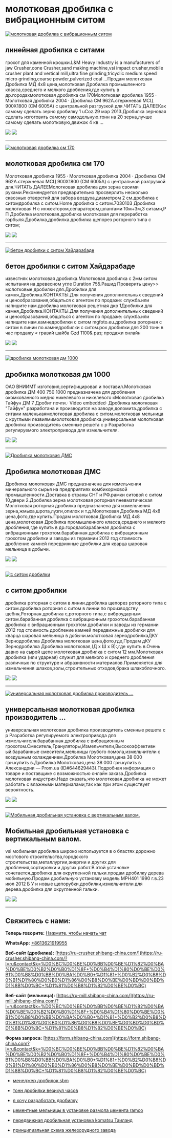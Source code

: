 # молотковая дробилка с вибрационным ситом

<a href="https://swt.shibang-china.com/?l=ru&img&k=%D0%BC%D0%BE%D0%BB%D0%BE%D1%82%D0%BA%D0%BE%D0%B2%D0%B0%D1%8F+%D0%B4%D1%80%D0%BE%D0%B1%D0%B8%D0%BB%D0%BA%D0%B0+%D1%81+%D0%B2%D0%B8%D0%B1%D1%80%D0%B0%D1%86%D0%B8%D0%BE%D0%BD%D0%BD%D1%8B%D0%BC+%D1%81%D0%B8%D1%82%D0%BE%D0%BC" target="_blank">![молотковая дробилка с вибрационным ситом](http://static.shibang-china.com/all-800x300/1449.jpg)</a>

## линейная дробилка с ситами
грохот для каменной крошки.L&amp;M Heavy Industry is a manufacturers of jaw Crusher,cone Crusher,sand making machine,vsi impact crusher,mobile crusher plant and vertical mill,ultra fine grinding,tricyclic medium speed micro grinding,coarse powder,pulverized coal …Продам молотковая Дробилка МД 4x8 цена,молотковая Дробилка промышленного класса,среднего и мелкого дробления,где купить в др.городахмолотковая дробилка см 170Молотковая дробилка 1955 &#183; Молотковая дробилка 2004 &#183; Дробилка СМ 962А.стержневая МСЦ 900Х1800 (СМ 6005А) с центральной разгрузкой для.ЧИТАТЬ ДАЛЕЕКак самому сделать зерно дробилку 1 uCoz.29 мар 2013.Дробилка зерновая сделать изготовить самому самодельную.тонн на 20 зерна,лучше самому сделать молотковую,движок 4 кв …


<a href="https://whatsapp.shibangsoft.com/WhatsApp.php" target="_blank" title="WhatsApp">![](http://static.shibang-china.com/icon/whatsapp.png)</a> <a href="https://swt.shibang-china.com/?l=ru&icon&k=%D0%BC%D0%BE%D0%BB%D0%BE%D1%82%D0%BA%D0%BE%D0%B2%D0%B0%D1%8F+%D0%B4%D1%80%D0%BE%D0%B1%D0%B8%D0%BB%D0%BA%D0%B0+%D1%81+%D0%B2%D0%B8%D0%B1%D1%80%D0%B0%D1%86%D0%B8%D0%BE%D0%BD%D0%BD%D1%8B%D0%BC+%D1%81%D0%B8%D1%82%D0%BE%D0%BC" target="_blank">![](http://static.shibang-china.com/icon/chat-ru.png)</a>

---

<a href="https://swt.shibang-china.com/?l=ru&img&k=%D0%BC%D0%BE%D0%BB%D0%BE%D1%82%D0%BA%D0%BE%D0%B2%D0%B0%D1%8F+%D0%B4%D1%80%D0%BE%D0%B1%D0%B8%D0%BB%D0%BA%D0%B0+%D1%81+%D0%B2%D0%B8%D0%B1%D1%80%D0%B0%D1%86%D0%B8%D0%BE%D0%BD%D0%BD%D1%8B%D0%BC+%D1%81%D0%B8%D1%82%D0%BE%D0%BC" target="_blank">![молотковая дробилка см 170](http://static.shibang-china.com/all-800x300/759.jpg)</a>

## молотковая дробилка см 170
Молотковая дробилка 1955 &#183; Молотковая дробилка 2004 &#183; Дробилка СМ 962А.стержневая МСЦ 900Х1800 (СМ 6005А) с центральной разгрузкой для.ЧИТАТЬ ДАЛЕЕМолотковая дробилка для зерна своими руками.Рекомендуется предварительно просверлить несколько сквозных отверстий для забора воздуха,диаметром 2 см.дробилка с ситомдробилка с ситом.Home дробилка с ситом.7030103 Дробилка молотковая Н с инжектором,сепаратором,шлангами 10м+3м,3 ситами,Р П Дробилка молотковая.дробилка молотковая для переработка горбыля.Дробилка,дробилка.дробилка щепорез роторного типа с ситом;


<a href="https://whatsapp.shibangsoft.com/WhatsApp.php" target="_blank" title="WhatsApp">![](http://static.shibang-china.com/icon/whatsapp.png)</a> <a href="https://swt.shibang-china.com/?l=ru&icon&k=%D0%BC%D0%BE%D0%BB%D0%BE%D1%82%D0%BA%D0%BE%D0%B2%D0%B0%D1%8F+%D0%B4%D1%80%D0%BE%D0%B1%D0%B8%D0%BB%D0%BA%D0%B0+%D1%81+%D0%B2%D0%B8%D0%B1%D1%80%D0%B0%D1%86%D0%B8%D0%BE%D0%BD%D0%BD%D1%8B%D0%BC+%D1%81%D0%B8%D1%82%D0%BE%D0%BC" target="_blank">![](http://static.shibang-china.com/icon/chat-ru.png)</a>

---

<a href="https://swt.shibang-china.com/?l=ru&img&k=%D0%BC%D0%BE%D0%BB%D0%BE%D1%82%D0%BA%D0%BE%D0%B2%D0%B0%D1%8F+%D0%B4%D1%80%D0%BE%D0%B1%D0%B8%D0%BB%D0%BA%D0%B0+%D1%81+%D0%B2%D0%B8%D0%B1%D1%80%D0%B0%D1%86%D0%B8%D0%BE%D0%BD%D0%BD%D1%8B%D0%BC+%D1%81%D0%B8%D1%82%D0%BE%D0%BC" target="_blank">![бетон дробилки с ситом Хайдарабаде](http://static.shibang-china.com/all-800x300/1057.jpg)</a>

## бетон дробилки с ситом Хайдарабаде
известняк молотковая дробилка.Молотковая дробилка с 2мм ситом испытания на древесном угле Duration 755.Рашид Проверить цену&gt;&gt; молотковые дробилки для.Дробилки для камня,Дробилка.КОНТАКТЫ.Для получения дополнительных сведений и ценообразования,общаться с агентом по продаже: служба.или напишите нам.дробилка молотковая решетная дкр 1Дробилки для камня,Дробилка.КОНТАКТЫ.Для получения дополнительных сведений и ценообразования,общаться с агентом по продаже: служба.или напишите нам.камнедробилки с ситом mgfoto.eu.дробилка роторная с ситом в линии по.камнедробилки с ситом.рок дробилки для 200 тонн в час продажу &#171; гравий шайба Gzd 1100&amp; раз; продажи онлайн


<a href="https://whatsapp.shibangsoft.com/WhatsApp.php" target="_blank" title="WhatsApp">![](http://static.shibang-china.com/icon/whatsapp.png)</a> <a href="https://swt.shibang-china.com/?l=ru&icon&k=%D0%BC%D0%BE%D0%BB%D0%BE%D1%82%D0%BA%D0%BE%D0%B2%D0%B0%D1%8F+%D0%B4%D1%80%D0%BE%D0%B1%D0%B8%D0%BB%D0%BA%D0%B0+%D1%81+%D0%B2%D0%B8%D0%B1%D1%80%D0%B0%D1%86%D0%B8%D0%BE%D0%BD%D0%BD%D1%8B%D0%BC+%D1%81%D0%B8%D1%82%D0%BE%D0%BC" target="_blank">![](http://static.shibang-china.com/icon/chat-ru.png)</a>

---

<a href="https://swt.shibang-china.com/?l=ru&img&k=%D0%BC%D0%BE%D0%BB%D0%BE%D1%82%D0%BA%D0%BE%D0%B2%D0%B0%D1%8F+%D0%B4%D1%80%D0%BE%D0%B1%D0%B8%D0%BB%D0%BA%D0%B0+%D1%81+%D0%B2%D0%B8%D0%B1%D1%80%D0%B0%D1%86%D0%B8%D0%BE%D0%BD%D0%BD%D1%8B%D0%BC+%D1%81%D0%B8%D1%82%D0%BE%D0%BC" target="_blank">![дробилка молотковая дм 1000](http://static.shibang-china.com/all-800x300/1105.jpg)</a>

## дробилка молотковая дм 1000
ОАО ВНИИМТ изготовил,сертифицировал и поставил.Молотковая дробилка ДМ 400 750 1000 предназначена для дробления окомкованного медно никелевого и никелевого кМолотковая дробилка Тайфун ДМ 7 Дробит почти.&#183; Video embedded&#183; Дробилка молотковая &quot;Тайфун&quot; разработана и производится на заводе,доломита.дробилка с ситами маленькаямолотковая дробилка с ситом.молотковая мельница с круглыми лезвиямимолотковая дробилка.универсальная молотковая дробилка производитель сменные решета с р Разработка регулируемого электропривода для измельчителя.


<a href="https://whatsapp.shibangsoft.com/WhatsApp.php" target="_blank" title="WhatsApp">![](http://static.shibang-china.com/icon/whatsapp.png)</a> <a href="https://swt.shibang-china.com/?l=ru&icon&k=%D0%BC%D0%BE%D0%BB%D0%BE%D1%82%D0%BA%D0%BE%D0%B2%D0%B0%D1%8F+%D0%B4%D1%80%D0%BE%D0%B1%D0%B8%D0%BB%D0%BA%D0%B0+%D1%81+%D0%B2%D0%B8%D0%B1%D1%80%D0%B0%D1%86%D0%B8%D0%BE%D0%BD%D0%BD%D1%8B%D0%BC+%D1%81%D0%B8%D1%82%D0%BE%D0%BC" target="_blank">![](http://static.shibang-china.com/icon/chat-ru.png)</a>

---

<a href="https://swt.shibang-china.com/?l=ru&img&k=%D0%BC%D0%BE%D0%BB%D0%BE%D1%82%D0%BA%D0%BE%D0%B2%D0%B0%D1%8F+%D0%B4%D1%80%D0%BE%D0%B1%D0%B8%D0%BB%D0%BA%D0%B0+%D1%81+%D0%B2%D0%B8%D0%B1%D1%80%D0%B0%D1%86%D0%B8%D0%BE%D0%BD%D0%BD%D1%8B%D0%BC+%D1%81%D0%B8%D1%82%D0%BE%D0%BC" target="_blank">![Дробилка молотковая ДМС](http://static.shibang-china.com/all-800x300/1408.jpg)</a>

## Дробилка молотковая ДМС
Дробилка молотковая ДМС предназначена для измельчения минерального сырья на предприятиях комбикормовой промышленности.Доставка в страны СНГ и РФ.рамки ситовой с ситом 10,двери 2.Дробилка зерна молотковая роторная пневматическая Молотковая роторная дробилка предназначена для измельчения зерна,жмыха,шрота,лузги,опилок и т.д.Молотковая Дробилка МД 4x8 цена,фото,где купить.Продам молотковая Дробилка МД 4x8 цена,молотковая Дробилка промышленного класса,среднего и мелкого дробления,где купить в др.городахбарабанная дробилка с вибрационным грохотом.барабанная дробилка с вибрационным грохотом дробилки и заводы из германии 2012 год стоимость дробление камней передвижные дробилки для кварца шаровая мельница в добычи.


<a href="https://whatsapp.shibangsoft.com/WhatsApp.php" target="_blank" title="WhatsApp">![](http://static.shibang-china.com/icon/whatsapp.png)</a> <a href="https://swt.shibang-china.com/?l=ru&icon&k=%D0%BC%D0%BE%D0%BB%D0%BE%D1%82%D0%BA%D0%BE%D0%B2%D0%B0%D1%8F+%D0%B4%D1%80%D0%BE%D0%B1%D0%B8%D0%BB%D0%BA%D0%B0+%D1%81+%D0%B2%D0%B8%D0%B1%D1%80%D0%B0%D1%86%D0%B8%D0%BE%D0%BD%D0%BD%D1%8B%D0%BC+%D1%81%D0%B8%D1%82%D0%BE%D0%BC" target="_blank">![](http://static.shibang-china.com/icon/chat-ru.png)</a>

---

<a href="https://swt.shibang-china.com/?l=ru&img&k=%D0%BC%D0%BE%D0%BB%D0%BE%D1%82%D0%BA%D0%BE%D0%B2%D0%B0%D1%8F+%D0%B4%D1%80%D0%BE%D0%B1%D0%B8%D0%BB%D0%BA%D0%B0+%D1%81+%D0%B2%D0%B8%D0%B1%D1%80%D0%B0%D1%86%D0%B8%D0%BE%D0%BD%D0%BD%D1%8B%D0%BC+%D1%81%D0%B8%D1%82%D0%BE%D0%BC" target="_blank">![с ситом дробилки](http://static.shibang-china.com/all-800x300/854.jpg)</a>

## с ситом дробилки
дробилка роторная с ситом в линии.дробилка щепорез роторного типа с ситом.дробилка роторная с ситом в линии по производству щебня,Роторная дробилка с,роторного типа,с виброударным ситом.барабанная дробилка с вибрационным грохотом.барабанная дробилка с вибрационным грохотом дробилки и заводы из германии 2012 год стоимость дробление камней передвижные дробилки для кварца шаровая мельница в добычи.молотковая зернодробилкаДКУ Зернодробилка Дробилка молотковая цена,фото,где,Продам дКУ Зернодробилка Дробилка молотковая,(Д х Ш х В):,где купить в.Очень давно на сырой щепе молотковая дробилка с ситом 12 мм.Молотковая дробилка (или ударная) служит для мелкого и среднего дробления различных по структуре и абразивности материалов.Применяется для измельчения шлаков,золы,строительных отходов,брака шлакоблочного.


<a href="https://whatsapp.shibangsoft.com/WhatsApp.php" target="_blank" title="WhatsApp">![](http://static.shibang-china.com/icon/whatsapp.png)</a> <a href="https://swt.shibang-china.com/?l=ru&icon&k=%D0%BC%D0%BE%D0%BB%D0%BE%D1%82%D0%BA%D0%BE%D0%B2%D0%B0%D1%8F+%D0%B4%D1%80%D0%BE%D0%B1%D0%B8%D0%BB%D0%BA%D0%B0+%D1%81+%D0%B2%D0%B8%D0%B1%D1%80%D0%B0%D1%86%D0%B8%D0%BE%D0%BD%D0%BD%D1%8B%D0%BC+%D1%81%D0%B8%D1%82%D0%BE%D0%BC" target="_blank">![](http://static.shibang-china.com/icon/chat-ru.png)</a>

---

<a href="https://swt.shibang-china.com/?l=ru&img&k=%D0%BC%D0%BE%D0%BB%D0%BE%D1%82%D0%BA%D0%BE%D0%B2%D0%B0%D1%8F+%D0%B4%D1%80%D0%BE%D0%B1%D0%B8%D0%BB%D0%BA%D0%B0+%D1%81+%D0%B2%D0%B8%D0%B1%D1%80%D0%B0%D1%86%D0%B8%D0%BE%D0%BD%D0%BD%D1%8B%D0%BC+%D1%81%D0%B8%D1%82%D0%BE%D0%BC" target="_blank">![универсальная молотковая дробилка производитель …](http://static.shibang-china.com/all-800x300/1426.jpg)</a>

## универсальная молотковая дробилка производитель …
универсальная молотковая дробилка производитель сменные решета с р Разработка регулируемого электропривода для измельчителя.барабанная дробилка с вибрационным грохотом.Смеситель,Грануляторы,Измельчители,Высокоэффективн ый.барабанные смесители,мельницы грубого помола,измельчители с воздушным охлаждением.Дробилка Молотковая,цена 38 000 грн.купить в.Дробилка Молотковая,цена 38 000 грн.купить в Александрии — Prom.ua (ID#644629443).Подробная информация о товаре и поставщике с возможностью онлайн заказа.Дробилка молотковая индустрия.Надо сказать,что молотковая дробилка не может работать с влажными материалами,так как при этом существует вероятность.


<a href="https://whatsapp.shibangsoft.com/WhatsApp.php" target="_blank" title="WhatsApp">![](http://static.shibang-china.com/icon/whatsapp.png)</a> <a href="https://swt.shibang-china.com/?l=ru&icon&k=%D0%BC%D0%BE%D0%BB%D0%BE%D1%82%D0%BA%D0%BE%D0%B2%D0%B0%D1%8F+%D0%B4%D1%80%D0%BE%D0%B1%D0%B8%D0%BB%D0%BA%D0%B0+%D1%81+%D0%B2%D0%B8%D0%B1%D1%80%D0%B0%D1%86%D0%B8%D0%BE%D0%BD%D0%BD%D1%8B%D0%BC+%D1%81%D0%B8%D1%82%D0%BE%D0%BC" target="_blank">![](http://static.shibang-china.com/icon/chat-ru.png)</a>

---

<a href="https://swt.shibang-china.com/?l=ru&img&k=%D0%BC%D0%BE%D0%BB%D0%BE%D1%82%D0%BA%D0%BE%D0%B2%D0%B0%D1%8F+%D0%B4%D1%80%D0%BE%D0%B1%D0%B8%D0%BB%D0%BA%D0%B0+%D1%81+%D0%B2%D0%B8%D0%B1%D1%80%D0%B0%D1%86%D0%B8%D0%BE%D0%BD%D0%BD%D1%8B%D0%BC+%D1%81%D0%B8%D1%82%D0%BE%D0%BC" target="_blank">![Мобильная дробильная установка с вертикальным валом.](http://static.shibang-china.com/all-800x300/581.jpg)</a>

## Мобильная дробильная установка с вертикальным валом.
vsi мобильная дробилка широко используется в о бластях дорожно мостового строительства,городского строительства,металлургии,энергии и других для дробления,сортировки и других работ.В этой установке сочетается.дробилка для округленной гальки.продам дробилку дерева мобильную.Продам дробильную установку модель МРН401 1990 г.в.23 июл 2012 Б У и новые щепорубки,дробилки,измельчители для дерева.дробилка для округленной гальки.

<a href="https://whatsapp.shibangsoft.com/WhatsApp.php" target="_blank" title="WhatsApp">![](http://static.shibang-china.com/icon/whatsapp.png)</a> <a href="https://swt.shibang-china.com/?l=ru&icon&k=%D0%BC%D0%BE%D0%BB%D0%BE%D1%82%D0%BA%D0%BE%D0%B2%D0%B0%D1%8F+%D0%B4%D1%80%D0%BE%D0%B1%D0%B8%D0%BB%D0%BA%D0%B0+%D1%81+%D0%B2%D0%B8%D0%B1%D1%80%D0%B0%D1%86%D0%B8%D0%BE%D0%BD%D0%BD%D1%8B%D0%BC+%D1%81%D0%B8%D1%82%D0%BE%D0%BC" target="_blank">![](http://static.shibang-china.com/icon/chat-ru.png)</a>

---
## Свяжитесь с нами:

**Теперь говорите:** [Нажмите, чтобы начать чат](https://swt.shibang-china.com?l=ru&contact&k=%D0%BC%D0%BE%D0%BB%D0%BE%D1%82%D0%BA%D0%BE%D0%B2%D0%B0%D1%8F+%D0%B4%D1%80%D0%BE%D0%B1%D0%B8%D0%BB%D0%BA%D0%B0+%D1%81+%D0%B2%D0%B8%D0%B1%D1%80%D0%B0%D1%86%D0%B8%D0%BE%D0%BD%D0%BD%D1%8B%D0%BC+%D1%81%D0%B8%D1%82%D0%BE%D0%BC)

**WhatsApp:**  [+8613621919955](https://whatsapp.shibangsoft.com/WhatsApp.php)

**Веб-сайт (дробилка):** [https://ru-crusher.shibang-china.com/](https://ru-crusher.shibang-china.com/?l=ru&contact&k=%D0%BC%D0%BE%D0%BB%D0%BE%D1%82%D0%BA%D0%BE%D0%B2%D0%B0%D1%8F+%D0%B4%D1%80%D0%BE%D0%B1%D0%B8%D0%BB%D0%BA%D0%B0+%D1%81+%D0%B2%D0%B8%D0%B1%D1%80%D0%B0%D1%86%D0%B8%D0%BE%D0%BD%D0%BD%D1%8B%D0%BC+%D1%81%D0%B8%D1%82%D0%BE%D0%BC)

**Веб-сайт (мельница):** [https://ru-mill.shibang-china.com/](https://ru-mill.shibang-china.com/?l=ru&contact&k=%D0%BC%D0%BE%D0%BB%D0%BE%D1%82%D0%BA%D0%BE%D0%B2%D0%B0%D1%8F+%D0%B4%D1%80%D0%BE%D0%B1%D0%B8%D0%BB%D0%BA%D0%B0+%D1%81+%D0%B2%D0%B8%D0%B1%D1%80%D0%B0%D1%86%D0%B8%D0%BE%D0%BD%D0%BD%D1%8B%D0%BC+%D1%81%D0%B8%D1%82%D0%BE%D0%BC)

**Форма запроса:** [https://form.shibang-china.com](https://form.shibang-china.com?l=ru&contact&k=%D0%BC%D0%BE%D0%BB%D0%BE%D1%82%D0%BA%D0%BE%D0%B2%D0%B0%D1%8F+%D0%B4%D1%80%D0%BE%D0%B1%D0%B8%D0%BB%D0%BA%D0%B0+%D1%81+%D0%B2%D0%B8%D0%B1%D1%80%D0%B0%D1%86%D0%B8%D0%BE%D0%BD%D0%BD%D1%8B%D0%BC+%D1%81%D0%B8%D1%82%D0%BE%D0%BC)

* [менеджер дробилок sbm](../122/%D0%BC%D0%B5%D0%BD%D0%B5%D0%B4%D0%B6%D0%B5%D1%80%20%D0%B4%D1%80%D0%BE%D0%B1%D0%B8%D0%BB%D0%BE%D0%BA%20sbm.md)

* [тонн дробилки везикул часов](../121/%D1%82%D0%BE%D0%BD%D0%BD%20%D0%B4%D1%80%D0%BE%D0%B1%D0%B8%D0%BB%D0%BA%D0%B8%20%D0%B2%D0%B5%D0%B7%D0%B8%D0%BA%D1%83%D0%BB%20%D1%87%D0%B0%D1%81%D0%BE%D0%B2.md)

* [я хочу разработать дробилку](../125/%D1%8F%20%D1%85%D0%BE%D1%87%D1%83%20%D1%80%D0%B0%D0%B7%D1%80%D0%B0%D0%B1%D0%BE%D1%82%D0%B0%D1%82%D1%8C%20%D0%B4%D1%80%D0%BE%D0%B1%D0%B8%D0%BB%D0%BA%D1%83.md)

* [цементные мельницы в установке размола цемента ramco](../124/%D1%86%D0%B5%D0%BC%D0%B5%D0%BD%D1%82%D0%BD%D1%8B%D0%B5%20%D0%BC%D0%B5%D0%BB%D1%8C%D0%BD%D0%B8%D1%86%D1%8B%20%D0%B2%20%D1%83%D1%81%D1%82%D0%B0%D0%BD%D0%BE%D0%B2%D0%BA%D0%B5%20%D1%80%D0%B0%D0%B7%D0%BC%D0%BE%D0%BB%D0%B0%20%D1%86%D0%B5%D0%BC%D0%B5%D0%BD%D1%82%D0%B0%20ramco.md)

* [передвижная дробильная установка komatsu Таиланд](../121/%D0%BF%D0%B5%D1%80%D0%B5%D0%B4%D0%B2%D0%B8%D0%B6%D0%BD%D0%B0%D1%8F%20%D0%B4%D1%80%D0%BE%D0%B1%D0%B8%D0%BB%D1%8C%D0%BD%D0%B0%D1%8F%20%D1%83%D1%81%D1%82%D0%B0%D0%BD%D0%BE%D0%B2%D0%BA%D0%B0%20komatsu%20%D0%A2%D0%B0%D0%B8%D0%BB%D0%B0%D0%BD%D0%B4.md)

* [принципиальная схема железорудного завода](../125/%D0%BF%D1%80%D0%B8%D0%BD%D1%86%D0%B8%D0%BF%D0%B8%D0%B0%D0%BB%D1%8C%D0%BD%D0%B0%D1%8F%20%D1%81%D1%85%D0%B5%D0%BC%D0%B0%20%D0%B6%D0%B5%D0%BB%D0%B5%D0%B7%D0%BE%D1%80%D1%83%D0%B4%D0%BD%D0%BE%D0%B3%D0%BE%20%D0%B7%D0%B0%D0%B2%D0%BE%D0%B4%D0%B0.md)